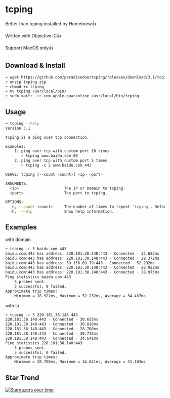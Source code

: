 # tcping

Better than tcping installed by Homebrew👍

Written with Objective-C👍

Support MacOS only👍

## Download & Install
```bash
➜ wget https://github.com/paradiseduo/tcping/releases/download/3.1/tcping.zip
➜ unzip tcping.zip
➜ chmod +x tcping
➜ mv tcping /usr/local/bin/
➜ sudo xattr -rd com.apple.quarantine /usr/local/bin/tcping
```

## Usage
```bash
➜ tcping --help
Version 3.1

tcping is a ping over tcp connection.

Examples:
    1. ping over tcp with custom port 10 times
       > tcping www.baidu.com 80
    2. ping over tcp with custom port 5 times
       > tcping -c 5 www.baidu.com 443

USAGE: tcping [--count <count>] <ip> <port>

ARGUMENTS:
  <ip>                    The IP or Domain to tcping.
  <port>                  The port to tcping.

OPTIONS:
  -c, --count <count>     The number of times to repeat 'tcping'. Default value is 10, Max value is 65535
  -h, --help              Show help information.
```

## Examples
with domain
```bash
➜ tcping -c 5 baidu.com 443
baidu.com:443 has address: 220.181.38.148:443 - Connected - 32.682ms
baidu.com:443 has address: 220.181.38.148:443 - Connected - 29.372ms
baidu.com:443 has address: 39.156.69.79:443 - Connected - 52.232ms
baidu.com:443 has address: 220.181.38.148:443 - Connected - 28.922ms
baidu.com:443 has address: 220.181.38.148:443 - Connected - 28.975ms
Ping statistics baidu.com:443
    5 probes sent.
    5 successful, 0 failed.
Approximate trip times:
    Minimum = 28.922ms, Maximum = 52.232ms, Average = 34.437ms
```

with ip
```bash
➜ tcping -c 5 220.181.38.148 443
220.181.38.148:443 - Connected - 30.635ms
220.181.38.148:443 - Connected - 30.816ms
220.181.38.148:443 - Connected - 28.708ms
220.181.38.148:443 - Connected - 30.713ms
220.181.38.148:443 - Connected - 34.641ms
Ping statistics 220.181.38.148:443
    5 probes sent.
    5 successful, 0 failed.
Approximate trip times:
    Minimum = 28.708ms, Maximum = 34.641ms, Average = 31.103ms
```

## Star Trend
[![Stargazers over time](https://starchart.cc/paradiseduo/tcping.svg)](https://starchart.cc/paradiseduo/tcping)
